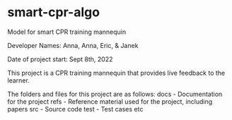 # smart-cpr-algo
Model for smart CPR training mannequin


Developer Names: Anna, Anna, Eric, & Janek

Date of project start: Sept 8th, 2022

This project is a CPR training mannequin that provides live feedback to the learner. 

The folders and files for this project are as follows:
docs - Documentation for the project 
refs - Reference material used for the project, including papers 
src - Source code test - Test cases etc
